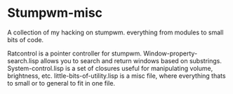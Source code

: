 # Stumpwm-misc
A collection of my hacking on stumpwm. everything from modules to small bits of code.

Ratcontrol is a pointer controller for stumpwm.
Window-property-search.lisp allows you to search and return windows based on substrings. 
System-control.lisp is a set of closures useful for manipulating volume, brightness, etc. 
little-bits-of-utility.lisp is a misc file, where everything thats to small or to general to fit in one file. 

